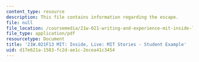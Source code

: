 ```yaml
---
content_type: resource
description: This file contains information regarding the escape.
file: null
file_location: /coursemedia/21w-021-writing-and-experience-mit-inside-live-fall-2013/d17e621a1583fc2dae1c2ecea41c3454_MIT21W_021F13_TheEscape.pdf
file_type: application/pdf
resourcetype: Document
title: '21W.021F13 MIT: Inside, Live: MIT Stories - Student Example'
uid: d17e621a-1583-fc2d-ae1c-2ecea41c3454
---
```

